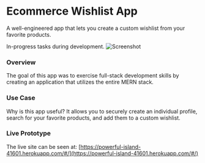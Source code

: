 # Ecommerce Wishlist App
A well-engineered app that lets you create a custom wishlist from your favorite products.

In-progress tasks during development.
![Screenshot](https://raw.githubusercontent.com/amcavinue/master/ecommerce-wishlist/kanbanflow-combined.jpg)

### Overview
The goal of this app was to exercise full-stack development skills by creating an application that utilizes the entire MERN stack.

### Use Case
Why is this app useful? It allows you to securely create an individual profile, search for your favorite products, and add them to a custom wishlist.

### Live Prototype
The live site can be seen at: [https://powerful-island-41601.herokuapp.com/#/](https://powerful-island-41601.herokuapp.com/#/)